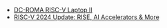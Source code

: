 - [DC-ROMA RISC-V Laptop II](https://youtu.be/3mhd98AGNXQ)
- [RISC-V 2024 Update: RISE, AI Accelerators & More](https://youtu.be/f6mPK3QCrBo)
